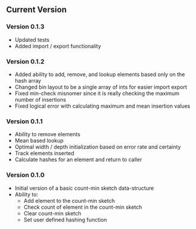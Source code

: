 ## Current Version

### Version 0.1.3
* Updated tests
* Added import / export functionality

### Version 0.1.2
* Added ability to add, remove, and lookup elements based only on the hash array
* Changed bin layout to be a single array of ints for easier import export
* Fixed min-check misnomer since it is really checking the maximum number of
insertions
* Fixed logical error with calculating maximum and mean insertion values


### Version 0.1.1
* Ability to remove elements
* Mean based lookup
* Optimal width / depth initialization based on error rate and certainty
* Track elements inserted
* Calculate hashes for an element and return to caller

### Version 0.1.0
* Initial version of a basic count-min sketch data-structure
* Ability to:
    * Add element to the count-min sketch
    * Check count of element in the count-min sketch
    * Clear count-min sketch
    * Set user defined hashing function
